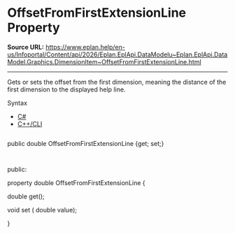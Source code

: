 # OffsetFromFirstExtensionLine Property

**Source URL:** https://www.eplan.help/en-us/Infoportal/Content/api/2026/Eplan.EplApi.DataModelu~Eplan.EplApi.DataModel.Graphics.DimensionItem~OffsetFromFirstExtensionLine.html

---

Gets or sets the offset from the first dimension, meaning the distance of the first dimension to the displayed help line.

Syntax

- [C#](#i-syntax-CS)
- [C++/CLI](#i-syntax-CPP2005)

```
```
public double OffsetFromFirstExtensionLine {get; set;}
```
```

```
```
public:

property double OffsetFromFirstExtensionLine {

   double get();

   void set (    double value);

}
```
```
